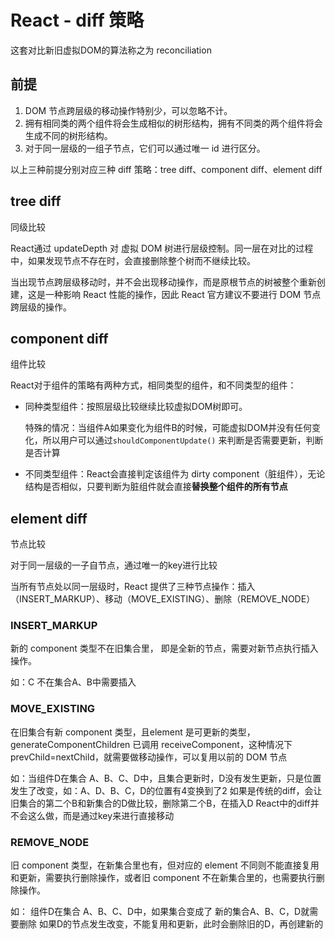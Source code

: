 # React - diff 策略
这套对比新旧虚拟DOM的算法称之为 reconciliation

## 前提
1. DOM 节点跨层级的移动操作特别少，可以忽略不计。
2. 拥有相同类的两个组件将会生成相似的树形结构，拥有不同类的两个组件将会生成不同的树形结构。
3. 对于同一层级的一组子节点，它们可以通过唯一 id 进行区分。

以上三种前提分别对应三种 diff 策略：tree diff、component diff、element diff

## tree diff
同级比较

React通过 updateDepth 对 虚拟 DOM 树进行层级控制。同一层在对比的过程中，如果发现节点不存在时，会直接删除整个树而不继续比较。

当出现节点跨层级移动时，并不会出现移动操作，而是原根节点的树被整个重新创建，这是一种影响 React 性能的操作，因此 React 官方建议不要进行 DOM 节点跨层级的操作。

## component diff
组件比较

React对于组件的策略有两种方式，相同类型的组件，和不同类型的组件：
- 同种类型组件：按照层级比较继续比较虚拟DOM树即可。

    特殊的情况：当组件A如果变化为组件B的时候，可能虚拟DOM并没有任何变化，所以用户可以通过`shouldComponentUpdate()` 来判断是否需要更新，判断是否计算

- 不同类型组件：React会直接判定该组件为 dirty component（脏组件），无论结构是否相似，只要判断为脏组件就会直接**替换整个组件的所有节点**


## element diff
节点比较

对于同一层级的一子自节点，通过唯一的key进行比较

当所有节点处以同一层级时，React 提供了三种节点操作：插入（INSERT_MARKUP）、移动（MOVE_EXISTING）、删除（REMOVE_NODE）

### INSERT_MARKUP
新的 component 类型不在旧集合里， 即是全新的节点，需要对新节点执行插入操作。

如：C 不在集合A、B中需要插入

### MOVE_EXISTING
在旧集合有新 component 类型，且element 是可更新的类型，generateComponentChildren 已调用 receiveComponent，这种情况下prevChild=nextChild，就需要做移动操作，可以复用以前的 DOM 节点

如：当组件D在集合 A、B、C、D中，且集合更新时，D没有发生更新，只是位置发生了改变，如：A、D、B、C，D的位置有4变换到了2
如果是传统的diff，会让旧集合的第二个B和新集合的D做比较，删除第二个B，在插入D
React中的diff并不会这么做，而是通过key来进行直接移动

### REMOVE_NODE
旧 component 类型，在新集合里也有，但对应的 element 不同则不能直接复用和更新，需要执行删除操作，或者旧 component 不在新集合里的，也需要执行删除操作。

如： 组件D在集合 A、B、C、D中，如果集合变成了 新的集合A、B、C，D就需要删除
如果D的节点发生改变，不能复用和更新，此时会删除旧的D，再创建新的
